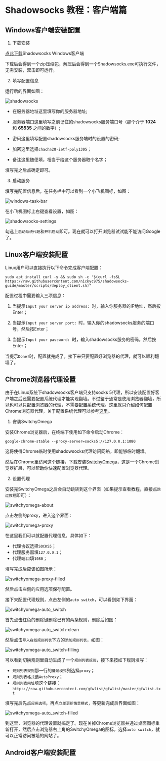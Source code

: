 # Shadowsocks 教程：客户端篇

## Windows客户端安装配置

1. 下载安装

[点此下载](https://github.com/shadowsocks/shadowsocks-windows/releases/download/4.1.4/Shadowsocks-4.1.4.zip)Shadowsocks Windows客户端

下载后会得到一个zip压缩包，解压后会得到一个Shadowsocks.exe可执行文件，无需安装，双击即可运行。

2. 填写配置信息

运行后的界面如图：

![shadowsocks](./img/shadowsocks.png)

* 在服务器地址这里填写你的服务器地址;

* 服务器端口这里填写之前记住的shadowsocks服务端口号（那个介于 __1024__ 和 __65535__ 之间的数字）;

* 密码这里填写配置shadowsocks服务端时的设置的密码;

* 加密这里选择`chacha20-ietf-poly1305`；

* 备注这里随便填，相当于给这个服务器取个名字；

填写完之后点确定即可。

3. 启动服务

填写完配置信息后，在任务栏中可以看到一个小飞机图标，如图：

![windows-task-bar](./img/windows-task-bar.png)

在小飞机图标上右键查看设置，如图：

![shadowsocks-settings](./img/shadowsocks-settings.png)

勾选上`启动系统代理`和`开机启动`即可。现在就可以打开浏览器试试能不能访问Google了。

## Linux客户端安装配置

Linux用户可以直接执行以下命令完成客户端配置：

```shell
sudo apt install curl -y && sudo sh -c "$(curl -fsSL https://raw.githubusercontent.com/nickyc975/shadowsocks-guide/master/scripts/deploy_client.sh)"
```

配置过程中需要输入三项信息：

1. 当提示`Input your server ip address: `时，输入你服务器的IP地址，然后按Enter；

2. 当提示`Input your server port: `时，输入你的shadowsocks服务的端口号，然后按Enter；

3. 当提示`Input your password: `时，输入shadowsocks服务的密码，然后按Enter；

当提示`Done!`时，配置就完成了，接下来只要配置好浏览器的代理，就可以顺利翻墙了。

## Chrome浏览器代理设置

由于在Linux系统下shadowsocks客户端只支持socks 5代理，所以安装配置好客户端之后还需要配置系统代理才能实现翻墙。不过鉴于通常是使用浏览器翻墙，所以也可以只配置浏览器的代理，不需要配置系统代理。这里就只介绍如何配置Chrome浏览器代理，关于配置系统代理可以参考[这里](https://blog.liuguofeng.com/p/4010)。

1. 安装SwitchyOmega

安装Chrome浏览器后，在终端下使用如下命令启动Chrome：

```shell
google-chrome-stable --proxy-server=socks5://127.0.0.1:1080
```

这将使得Chrome临时使用shadowsocks代理访问网络，即能够临时翻墙。

然后在Chrome里访问这个链接，下载安装[SwitchyOmega](https://chrome.google.com/webstore/detail/proxy-switchyomega/padekgcemlokbadohgkifijomclgjgif)，这是一个Chrome浏览器扩展，可以帮助你快速配置浏览器代理。

2. 设置代理

安装完SwitchyOmega之后会自动跳转到这个界面（如果提示查看教程，直接点`跳过教程`即可）：

![switchyomega-about](./img/switchyomega-about.png)

点击左侧的proxy，进入这个界面：

![switchyomega-proxy](./img/switchyomega-proxy.png)

在这里我们可以就配置代理信息，具体如下：

* 代理协议选择`SOCKS5`；
* 代理服务器填`127.0.0.1`；
* 代理端口填`1080`；

填写完成后应该如图所示：

![switchyomega-proxy-filled](./img/switchyomega-proxy-filled.png)

然后点击左侧的应用选项保存配置。

接下来配置代理规则，点击左侧的`auto switch`，可以看到如下界面：

![switchyomega-auto_switch](./img/switchyomega-auto_switch.png)

首先点击红色的删除键删除已有的两条规则，删除后如图：

![switchyomega-auto_switch-clean](./img/switchyomega-auto_switch-clean.png)

然后点击`导入在线规则列表`下方的`添加规则列表`，如图：

![switchyomega-auto_switch-filling](./img/switchyomega-auto_switch-filling.png)

可以看到切换规则里自动生成了一个`规则列表规则`，接下来按如下规则填写：

* `规则列表规则`那一行的`情景模式`列选择`proxy`；
* `规则列表格式`选`AutoProxy`；
* `规则列表网址`填这个链接：`https://raw.githubusercontent.com/gfwlist/gfwlist/master/gfwlist.txt`

填写完后先点`应用选项`，再点`立即更新情景模式`，等更新完成后界面如图：

![switchyomega-auto_switch-filled](./img/switchyomega-auto_switch-filled.png)

到这里，浏览器的代理设置就搞定了。现在关掉Chrome浏览器并通过桌面图标重新打开，然后点击浏览器右上角的SwitchyOmega的图标，选择`auto switch`，就可以正常访问被墙的网站了。

## Android客户端安装配置
